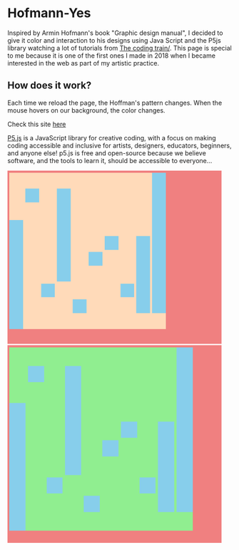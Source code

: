 # Hofmann-Yes

Inspired by Armin Hofmann's book "Graphic design manual", I decided to give it color and interaction to his designs using Java Script and the P5js library watching a lot of tutorials from [The coding train/](https://www.youtube.com/user/shiffman). This page is special to me because it is one of the first ones I made in 2018 when I became interested in the web as part of my artistic practice.

## How does it work? <br>
Each time we reload the page, the Hoffman's pattern changes.
When the mouse hovers on our background, the color changes. 

Check this site [here](https://hofmann-yes.glitch.me)

[P5.js](https://p5js.org/) is a JavaScript library for creative coding, with a focus on making coding accessible and inclusive for artists, designers, educators, beginners, and anyone else! p5.js is free and open-source because we believe software, and the tools to learn it, should be accessible to everyone...


<img src="images/hoffmann1.png" width="480">
<img src="images/hoffmann2.png" width="480">
